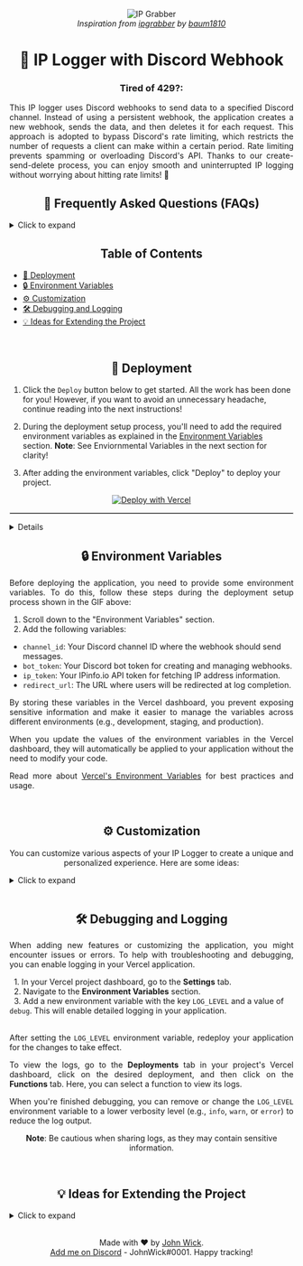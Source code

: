<p align="center">
  <img src="https://keepler.io/wp-content/uploads/2022/10/keepler-blockchain-cloud-convergence.jpg" alt="IP Grabber">
  <br>
  <em>Inspiration from <a href="https://github.com/baum1810/ipgrabber">ipgrabber</a> by <a href="https://github.com/baum1810">baum1810</a></em>
</p>

<h1 align="center">📨 IP Logger with Discord Webhook</h1>

<h3 align="center"><b><strong>Tired of 429?:</strong></b></h3>
<p align="justify">
  This IP logger uses Discord webhooks to send data to a specified Discord channel. Instead of using a persistent webhook, the application creates a new webhook, sends the data, and then deletes it for each request. This approach is adopted to bypass Discord's rate limiting, which restricts the number of requests a client can make within a certain period. Rate limiting prevents spamming or overloading Discord's API. Thanks to our create-send-delete process, you can enjoy smooth and uninterrupted IP logging without worrying about hitting rate limits! 🚀
</p>

<h2 align="center">💬 Frequently Asked Questions (FAQs)</h2>

<details>
<summary>Click to expand</summary>

**Q: Can I customize the appearance and information displayed on the page?**

A: Yes, you can customize the appearance of the page by modifying the `htmlContent` variable in the `app.js` file. Feel free to change the text, styles, or layout to fit your preferences. Moreover, you can change the information captured and sent by the webhook by modifying the `embed` object in the `app.js` file.

**Q: How can I ensure the privacy and security of my captured data?**

A: To ensure the privacy and security of your captured data, make sure to protect your environment variables, such as Discord bot token, channel ID, and IPinfo.io API token, by storing them securely. Additionally, you can implement user authentication to restrict access to the logged data, ensuring that only authorized users can view the information.

**Q: Can I use this IP Logger in conjunction with other services, such as databases or analytics tools?**

A: Yes, you can extend the functionality of this IP Logger to work with other services like databases or analytics tools. For example, you can store the logged data in a database like MongoDB or PostgreSQL for long-term storage and analysis, or integrate with an analytics service for real-time data visualization.

**Q: What browsers and devices does this IP Logger support?**

A: The IP Logger should work across most modern browsers and devices, including mobile phones. However, user agent detection might be less accurate or unsupported for some outdated browsers or non-standard devices.

**Q: Can I track multiple endpoints with this IP Logger?**

A: Yes, you can track multiple endpoints by creating additional routes and modifying the Express application accordingly. You can also customize the data captured and the webhook messages for each endpoint to suit your needs.

</details>

<h2 align="center">Table of Contents</h2>

- [🚀 Deployment](#-deployment)
- [🔒 Environment Variables](#-environment-variables)
- [⚙️ Customization](#️-customization)
- [🛠️ Debugging and Logging](#️-debugging-and-logging)
- [💡 Ideas for Extending the Project](#-ideas-for-extending-the-project)
</br>

<h2 align="center">🚀 Deployment</h2>

1. Click the `Deploy` button below to get started. All the work has been done for you! However, if you want to avoid an unnecessary headache, continue reading into the next instructions!

2. During the deployment setup process, you'll need to add the required environment variables as explained in the [Environment Variables](#-environment-variables) section.
**Note**: See Enviornmental Variables in the next section for clarity!

3. After adding the environment variables, click "Deploy" to deploy your project.
<p align="center">
  <a href="https://vercel.com/import/project?template=https://github.com/JohnWick000101/ipgrabber_js">
    <img src="https://vercel.com/button" alt="Deploy with Vercel">
    </p>
<hr style="border: 1px solid #ccc; margin: 1em 0;">
 <p align="center">
  <details>
<summary>Click to see pictures and clear instructions if you don't know what you are doing!</summary>
<p class="minor-space"> 1. Add a name for a repo if you didn't go the easy route and clone it first!</p>
<p class="minor-space"> 2. Go to settings of failed deploy from dashboard.</p>
<p class="minor-space"> 3. Add the environmental variables - [channel_id, bot_token, ip_token]</p>
<p class="minor-space"> 4. Redeploy the application from the failed deployment screen.</p>
 </p>  
   <p align="center">
  <div style="display: flex; justify-content: center; align-items: center; gap: 1em; flex-wrap: wrap;">
     <p align="center">
  <span style="display: inline-block; text-align: center;">
    <a href="https://i.imgur.com/kdVRU1x.png" target="_blank"><img src="https://i.imgur.com/kdVRU1x.png" alt="Step 1" style="width: 150px;"></a>
  </span>
  <span style="display: inline-block; text-align: center;">
    <a href="https://i.imgur.com/jTN9C7n.png" target="_blank"><img src="https://i.imgur.com/jTN9C7n.png" alt="Step 2" style="width: 150px;"></a>
  </span>
  <span style="display: inline-block; text-align: center;">
    <a href="https://i.imgur.com/IOd6xrO.png" target="_blank"><img src="https://i.imgur.com/IOd6xrO.png" alt="Step 3" style="width: 150px;"></a>
  </span>
  <span style="display: inline-block; text-align: center;">
    <a href="https://i.imgur.com/ZSwQ1af.png" target="_blank"><img src="https://i.imgur.com/ZSwQ1af.png" alt="Step 4" style="width: 150px;"></a>
  </span>
  </p>
    </p>
</div>
  </details>
<h2 align="center">🔒 Environment Variables</h2>

<p align="justify">
Before deploying the application, you need to provide some environment variables. To do this, follow these steps during the deployment setup process shown in the GIF above:
</p>

1. Scroll down to the "Environment Variables" section.
2. Add the following variables:

- `channel_id`: Your Discord channel ID where the webhook should send messages.
- `bot_token`: Your Discord bot token for creating and managing webhooks.
- `ip_token`: Your IPinfo.io API token for fetching IP address information.
- `redirect_url`: The URL where users will be redirected at log completion.

<p align="justify">
By storing these variables in the Vercel dashboard, you prevent exposing sensitive information and make it easier to manage the variables across different environments (e.g., development, staging, and production).
</p>

<p align="justify">
When you update the values of the environment variables in the Vercel dashboard, they will automatically be applied to your application without the need to modify your code.
</p>

<p align="justify">
Read more about <a href="https://vercel.com/docs/environment-variables">Vercel's Environment Variables</a> for best practices and usage.
</p>
</br>
<h2 align="center">⚙️ Customization</h2>
<p align="center">
You can customize various aspects of your IP Logger to create a unique and personalized experience. 
  Here are some ideas:
</p>
<details>
<summary>Click to expand</summary>
  </br>
<p class="minor-space"> • Custom Bot Avatar

You can set a custom avatar for the bot in webhook messages by modifying the `app.js` file. Look for the `const embed = new MessageBuilder()` block and add the `.setAvatar()` method with the URL of your image. Here's an example:
```javascript
const embed = new MessageBuilder()
  ...
  .setTimestamp()
  .setAvatar('https://example.com/your-image.png'); // set to custom image url 
```
  
<p class="minor-space"> • <strong> Page Appearance</strong>: Modify the htmlContent variable in the app.js file to change the text, styles, or layout. You can use custom CSS or JavaScript to create unique animations or effects, adjust colors and fonts, or change the overall layout to fit your preferences.</p>
<p class="minor-space"> • <strong> Webhook Embed</strong>: Customize the data sent by the webhook by modifying the embed object in the app.js file. You can add, remove, or modify fields to change the information displayed, adjust the styling of the embed or create different visuals by using different colors, images, or icons.</p>
<p class="minor-space"> • <strong> Dynamic Content</strong>: Add dynamic content to your IP Logger by using JavaScript to generate random greetings, images, or messages, or by pulling content from external sources like APIs, databases, or other services. This can provide a more engaging experience for visitors and make your IP Logger stand out.</p>
<p class="minor-space"> • <strong> Responsive Design</strong>: Ensure that your IP Logger looks great on all devices by implementing a responsive design. You can use CSS media queries, flexbox, or CSS grid to create layouts that adapt to various screen sizes and orientations.</p>
<p class="minor-space"> • <strong> Additional User Data</strong>: You can extend the data captured by the IP Logger by adding support for more request headers, utilizing JavaScript to collect additional client-side data, or integrating with external APIs to gather more detailed information. This could include data such as browser language, screen resolution, or device type.</p>

  <p align="center">
 <strong>Testing, testing:</strong> Thoroughly test your customizations across different browsers and devices. This is the tedious part everyone loves but it is the only way to ensure that your IP Logger remains accessible and functional for everyone so you don't miss your VIP target (:
  </p>
    </details>
</br>
<h2 align="center">🛠️ Debugging and Logging</h2>

  <p align="justify">
  When adding new features or customizing the application, you might encounter issues or errors. To help with troubleshooting and debugging, you can enable logging in your Vercel application.
  </p>
  &nbsp;&nbsp;1. In your Vercel project dashboard, go to the <strong>Settings</strong> tab.
  <br>
  &nbsp;&nbsp;2. Navigate to the <strong>Environment Variables</strong> section.
  <br>
  &nbsp;&nbsp;3. Add a new environment variable with the key <code>LOG_LEVEL</code> and a value of <code>debug</code>. This will enable detailed logging in your application.
  <br><br>
  <p align="justify">
  After setting the <code>LOG_LEVEL</code> environment variable, redeploy your application for the changes to take effect.
  </p>
  <p align="justify">
    To view the logs, go to the <strong>Deployments</strong> tab in your project's Vercel dashboard, click on the desired deployment, and then click on the <strong>Functions</strong> tab. Here, you can select a function to view its logs.
  </p>
  <p align="justify">
  When you're finished debugging, you can remove or change the <code>LOG_LEVEL</code> environment variable to a lower verbosity level (e.g., <code>info</code>, <code>warn</code>, or <code>error</code>) to reduce the log output.
  </p>
  <p align="center">
    <strong>Note</strong>: Be cautious when sharing logs, as they may contain sensitive information.
  </p>
</br>
<h2 align="center">💡 Ideas for Extending the Project</h2>

<details>
<summary>Click to expand</summary>

  Here are some ideas to further improve the project and expand its capabilities:

  - **Geolocation Map**: Integrate a map API, like Google Maps or OpenStreetMap, to display the visitor's approximate location on a map within the Discord webhook.
  - **Real-time Dashboard**: Create a real-time dashboard that shows the number of visitors, their locations, and other data points in a visually appealing manner.
  - **Filtering and Alerting**: Add filters to ignore specific IP addresses, user agents, or regions and create custom alerts for specific events, such as a high number of visits from a specific region or IP address.
  - **Enhanced Analytics**: Utilize additional data points, like device type, screen resolution, or referrer, to provide more in-depth visitor analytics.
  - **User Authentication**: If you send the information elsewhere aside from a Discord channel, implement user authentication to restrict access to the logged data, ensuring that only authorized users can view the information.

  Feel free to contribute to the project by submitting a pull request or opening an issue with your ideas and suggestions.

</details>
</br>
<p align="center">
  Made with ❤️ by <a href="https://github.com/x-JohnWick0001-x">John Wick</a>.<br>
  <a href="https://discord.com/users/817837528660705362">Add me on Discord</a> - JohnWick#0001. Happy tracking!
</p>
